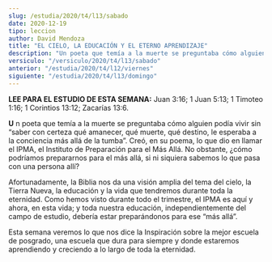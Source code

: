 ```yaml
---
slug: /estudia/2020/t4/l13/sabado
date: 2020-12-19
tipo: leccion
author: David Mendoza
title: "EL CIELO, LA EDUCACIÓN Y EL ETERNO APRENDIZAJE"
description: "Un poeta que temía a la muerte se preguntaba cómo alguien podía vivir sin “saber con certeza qué amanecer, qué muerte, qué destino, le esperaba a la conciencia más allá de la tumba”"
versiculo: "/versiculo/2020/t4/l13/sabado"
anterior: "/estudia/2020/t4/l12/viernes"
siguiente: "/estudia/2020/t4/l13/domingo"
---
```


**LEE PARA EL ESTUDIO DE ESTA SEMANA:** Juan 3:16; 1 Juan 5:13; 1
Timoteo 1:16; 1 Corintios 13:12; Zacarías 13:6.


**U** n poeta que temía a la muerte se preguntaba cómo
alguien podía vivir sin “saber con certeza qué
amanecer, qué muerte, qué destino, le esperaba a la
conciencia más allá de la tumba”. Creó, en su
poema, lo que dio en llamar el IPMA, el Instituto de Preparación
para el Más Allá. No obstante, ¿cómo
podríamos prepararnos para el más allá, si ni siquiera
sabemos lo que pasa con una persona allí?


Afortunadamente, la Biblia nos da una visión amplia del tema del
cielo, la Tierra Nueva, la educación y la vida que tendremos
durante toda la eternidad. Como hemos visto durante todo el
trimestre, el IPMA es aquí y ahora, en esta vida; y toda nuestra
educación, independientemente del campo de estudio, debería
estar preparándonos para ese “más allá”.


Esta semana veremos lo que nos dice la Inspiración sobre la mejor
escuela de posgrado, una escuela que dura para siempre y donde
estaremos aprendiendo y creciendo a lo largo de toda la eternidad.
